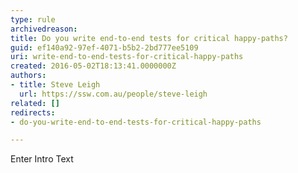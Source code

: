 ```yaml
---
type: rule
archivedreason: 
title: Do you write end-to-end tests for critical happy-paths?
guid: ef140a92-97ef-4071-b5b2-2bd777ee5109
uri: write-end-to-end-tests-for-critical-happy-paths
created: 2016-05-02T18:13:41.0000000Z
authors:
- title: Steve Leigh
  url: https://ssw.com.au/people/steve-leigh
related: []
redirects:
- do-you-write-end-to-end-tests-for-critical-happy-paths

---
```



Enter Intro Text
<br><excerpt class='endintro'></excerpt><br>



